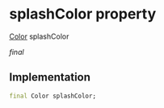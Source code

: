 


# splashColor property






[Color](https://api.flutter.dev/flutter/dart-ui/Color-class.html) splashColor
  
_final_






## Implementation

```dart
final Color splashColor;


```








